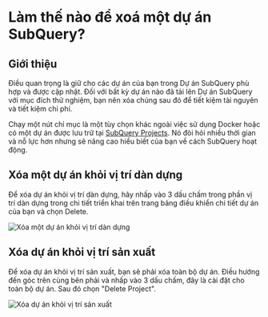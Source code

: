 # Làm thế nào để xoá một dự án SubQuery?

## Giới thiệu

Điều quan trọng là giữ cho các dự án của bạn trong Dự án SubQuery phù hợp và được cập nhật. Đối với bất kỳ dự án nào đã tải lên Dự án SubQuery với mục đích thử nghiệm, bạn nên xóa chúng sau đó để tiết kiệm tài nguyên và tiết kiệm chi phí.

Chạy một nút chỉ mục là một tùy chọn khác ngoài việc sử dụng Docker hoặc có một dự án được lưu trữ tại [SubQuery Projects](https://project.subquery.network/). Nó đòi hỏi nhiều thời gian và nỗ lực hơn nhưng sẽ nâng cao hiểu biết của bạn về cách SubQuery hoạt động.

## Xóa một dự án khỏi vị trí dàn dựng

Để xóa dự án khỏi vị trí dàn dựng, hãy nhấp vào 3 dấu chấm trong phần vị trí dàn dựng trong chi tiết triển khai trên trang bảng điều khiển chi tiết dự án của bạn và chọn Delete.

![Xóa một dự án khỏi vị trí dàn dựng](/assets/img/delete_staging.png)

## Xóa dự án khỏi vị trí sản xuất

Để xóa dự án khỏi vị trí sản xuất, bạn sẽ phải xóa toàn bộ dự án. Điều hướng đến góc trên cùng bên phải và nhấp vào 3 dấu chấm, đây là cài đặt cho toàn bộ dự án. Sau đó chọn "Delete Project".

![Xóa dự án khỏi vị trí sản xuất](/assets/img/delete_production.png)